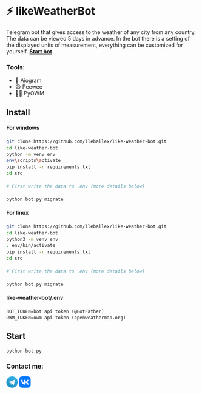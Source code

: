 # ⚡ likeWeatherBot

Telegram bot that gives access to the weather of any city from any country. The data can be viewed 5 days in advance. In the bot there is a setting of the displayed units of measurement, everything can be customized for yourself. **[Start bot](https://t.me/likeWeatherBot)**

### Tools:

- 💪 Aiogram
- 😄 Peewee
- 🤹🏽 PyOWM

## Install

#### For windows

```bash
git clone https://github.com/lleballex/like-weather-bot.git
cd like-weather-bot
python -m venv env
env\scripts\activate
pip install -r requirements.txt
cd src

# First write the data to .env (more details below)

python bot.py migrate
```

#### For linux

```bash
git clone https://github.com/lleballex/like-weather-bot.git
cd like-weather-bot
python3 -m venv env
. env/bin/activate
pip install -r requirements.txt
cd src

# First write the data to .env (more details below)

python bot.py migrate
```

#### like-weather-bot/.env

```
BOT_TOKEN=bot api token (@BotFather)
OWM_TOKEN=owm api token (openweathermap.org)
```

## Start

```bash
python bot.py
```

### Contact me:

[<img width="30px" title="lleballex | Telegram" src="https://raw.githubusercontent.com/github/explore/main/topics/telegram/telegram.png">](https://t.me/lleballex)
[<img width="30px" title="lleballex | VK" src="https://raw.githubusercontent.com/github/explore/main/topics/vk/vk.png">](https://vk.com/lleballex)